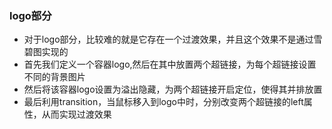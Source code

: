 ### logo部分
- 对于logo部分，比较难的就是它存在一个过渡效果，并且这个效果不是通过雪碧图实现的
- 首先我们定义一个容器logo,然后在其中放置两个超链接，为每个超链接设置不同的背景图片
- 然后将该容器logo设置为溢出隐藏，为两个超链接开启定位，使得其并排放置
- 最后利用transition，当鼠标移入到logo中时，分别改变两个超链接的left属性，从而实现过渡效果

